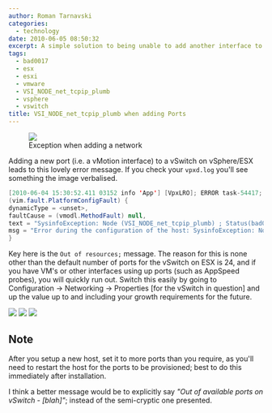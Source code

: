 ```yaml
---
author: Roman Tarnavski
categories:
  - technology
date: 2010-06-05 08:50:32
excerpt: A simple solution to being unable to add another interface to a vSwitch due to a SysinfoException.
tags:
  - bad0017
  - esx
  - esxi
  - vmware
  - VSI_NODE_net_tcpip_plumb
  - vsphere
  - vswitch
title: VSI_NODE_net_tcpip_plumb when adding Ports
---
```


<figure>
  <img src="/images/2010/06/VSI_NODE_net_tcpip_plumb.png">
  <figcaption>Exception when adding a network</figcaption>
</figure>

Adding a new port (i.e. a vMotion interface) to a vSwitch on vSphere/ESX leads to this lovely error message. If you check your `vpxd.log` you'll see something the image verbalised.

```java
[2010-06-04 15:30:52.411 03152 info 'App'] [VpxLRO]; ERROR task-54417; host-36589; vim.host.NetworkSystem.updateNetworkConfig: vim.fault.PlatformConfigFault:
(vim.fault.PlatformConfigFault) {
dynamicType = <unset>,
faultCause = (vmodl.MethodFault) null,  
text = "SysinfoException: Node (VSI_NODE_net_tcpip_plumb) ; Status(bad0017)= Out of resources; Message= Instance(0): Input(4) if=0 portset=VMkernel macaddr=00:50:56:76:16:67 tsomss=65535 ",
msg = "Error during the configuration of the host: SysinfoException: Node (VSI_NODE_net_tcpip_plumb) ; Status(bad0017)= Out of resources; Message= Instance(0): Input(4) if=0 portset=VMkernel macaddr=00:50:56:76:16:67 tsomss=65535 ",
} 
```

Key here is the `Out of resources;` message. The reason for this is none other than the default number of ports for the vSwitch on ESX is 24, and if you have VM's or other interfaces using up ports (such as AppSpeed probes), you will quickly run out. Switch this easily by going to Configuration -> Networking -> Properties [for the vSwitch in question] and up the value up to and including your growth requirements for the future.

![](/images/2010/06/step1_2-1.png)
![](/images/2010/06/step3_4.png)
![](/images/2010/06/step_final.png)

## Note

After you setup a new host, set it to more ports than you require, as you'll need to restart the host for the ports to be provisioned; best to do this immediately after installation. 

I think a better message would be to explicitly say _"Out of available ports on vSwitch - [blah]"_; instead of the semi-cryptic one presented.